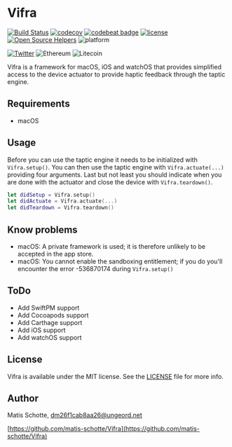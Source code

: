 # Vifra

[![Build Status](https://travis-ci.org/matis-schotte/Vifra.svg?branch=develop)](https://travis-ci.org/matis-schotte/Vifra)
[![codecov](https://codecov.io/gh/matis-schotte/Vifra/branch/develop/graph/badge.svg)](https://codecov.io/gh/matis-schotte/Vifra)
[![codebeat badge](https://codebeat.co/badges/d4b387f7-639d-4c96-b6d3-13538bb8151c)](https://codebeat.co/projects/github-com-matis-schotte-vifra-develop)
[![license](https://img.shields.io/github/license/matis-schotte/Vifra.svg)](./LICENSE)
[![Open Source Helpers](https://www.codetriage.com/matis-schotte/vifra/badges/users.svg)](https://www.codetriage.com/matis-schotte/vifra)
![platform](https://img.shields.io/badge/platform-macOS%20%7C%20iOS%20%7C%20watchOS-lightgrey.svg)

[![Twitter](https://img.shields.io/badge/twitter-@matis_schotte-blue.svg)](http://twitter.com/matis_schotte)
![Ethereum](https://img.shields.io/badge/ethereum-0x25C93954ad65f1Bb5A1fd70Ec33f3b9fe72e5e58-yellowgreen.svg)
![Litecoin](https://img.shields.io/badge/litecoin-MPech47X9GjaatuV4sQsEzoMwGMxKzdXaH-lightgrey.svg)

Vifra is a framework for macOS, iOS and watchOS that provides simplified access to the device actuator to provide haptic feedback through the taptic engine.

## Requirements
- macOS

[//]: # (Installation: Manual)

## Usage
Before you can use the taptic engine it needs to be initialized with `Vifra.setup()`.
You can then use the taptic engine with `Vifra.actuate(...)` providing four arguments.
Last but not least you should indicate when you are done with the actuator and close the device with `Vifra.teardown()`.
```swift
let didSetup = Vifra.setup()
let didActuate = Vifra.actuate(...)
let didTeardown = Vifra.teardown()
```

[//]: # (Example: See the example project snside the `examples/` folder.)

## Know problems
- macOS: A private framework is used; it is therefore unlikely to be accepted in the app store.
- macOS: You cannot enable the sandboxing entitlement; if you do you'll encounter the error -536870174 during `Vifra.setup()`

## ToDo
- Add SwiftPM support
- Add Cocoapods support
- Add Carthage support
- Add iOS support
- Add watchOS support

[//]: # (Donations: ETH, XMR, BTC, LTC welcome.)

## License
Vifra is available under the MIT license. See the [LICENSE](./LICENSE) file for more info.

## Author
Matis Schotte, [dm26f1cab8aa26@ungeord.net](mailto:dm26f1cab8aa26@ungeord.net)

[https://github.com/matis-schotte/Vifra](https://github.com/matis-schotte/Vifra)
